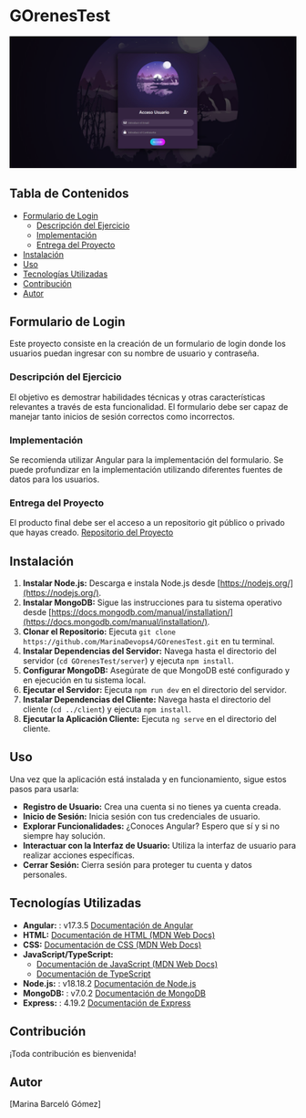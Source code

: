 # GOrenesTest
![alt text](image.png)

## Tabla de Contenidos

- [Formulario de Login](#formulario-de-login)
  - [Descripción del Ejercicio](#descripción-del-ejercicio)
  - [Implementación](#implementación)
  - [Entrega del Proyecto](#entrega-del-proyecto)
- [Instalación](#instalación)
- [Uso](#uso)
- [Tecnologías Utilizadas](#tecnologías-utilizadas)
- [Contribución](#contribución)
- [Autor](#autor)

## Formulario de Login

Este proyecto consiste en la creación de un formulario de login donde los usuarios puedan ingresar con su nombre de usuario y contraseña.

### Descripción del Ejercicio

El objetivo es demostrar habilidades técnicas y otras características relevantes a través de esta funcionalidad. El formulario debe ser capaz de manejar tanto inicios de sesión correctos como incorrectos.

### Implementación

Se recomienda utilizar Angular para la implementación del formulario. Se puede profundizar en la implementación utilizando diferentes fuentes de datos para los usuarios.

### Entrega del Proyecto

El producto final debe ser el acceso a un repositorio git público o privado que hayas creado. [Repositorio del Proyecto](https://github.com/MarinaDevops4/GOrenesTest)

## Instalación

1. **Instalar Node.js:** Descarga e instala Node.js desde [https://nodejs.org/](https://nodejs.org/).
2. **Instalar MongoDB:** Sigue las instrucciones para tu sistema operativo desde [https://docs.mongodb.com/manual/installation/](https://docs.mongodb.com/manual/installation/).
3. **Clonar el Repositorio:** Ejecuta `git clone https://github.com/MarinaDevops4/GOrenesTest.git` en tu terminal.
4. **Instalar Dependencias del Servidor:** Navega hasta el directorio del servidor (`cd GOrenesTest/server`) y ejecuta `npm install`.
5. **Configurar MongoDB:** Asegúrate de que MongoDB esté configurado y en ejecución en tu sistema local.
6. **Ejecutar el Servidor:** Ejecuta `npm run dev` en el directorio del servidor.
7. **Instalar Dependencias del Cliente:** Navega hasta el directorio del cliente (`cd ../client`) y ejecuta `npm install`.
8. **Ejecutar la Aplicación Cliente:** Ejecuta `ng serve` en el directorio del cliente.

## Uso

Una vez que la aplicación está instalada y en funcionamiento, sigue estos pasos para usarla:

- **Registro de Usuario:** Crea una cuenta si no tienes ya cuenta creada.
- **Inicio de Sesión:** Inicia sesión con tus credenciales de usuario.
- **Explorar Funcionalidades:** ¿Conoces Angular? Espero que sí y si no siempre hay solución.
- **Interactuar con la Interfaz de Usuario:** Utiliza la interfaz de usuario para realizar acciones específicas.
- **Cerrar Sesión:** Cierra sesión para proteger tu cuenta y datos personales.

## Tecnologías Utilizadas

- **Angular:** : v17.3.5 [Documentación de Angular](https://angular.io/docs)
- **HTML:** [Documentación de HTML (MDN Web Docs)](https://developer.mozilla.org/en-US/docs/Web/HTML)
- **CSS:** [Documentación de CSS (MDN Web Docs)](https://developer.mozilla.org/en-US/docs/Web/CSS)
- **JavaScript/TypeScript:** 
  - [Documentación de JavaScript (MDN Web Docs)](https://developer.mozilla.org/en-US/docs/Web/JavaScript)
  - [Documentación de TypeScript](https://www.typescriptlang.org/docs/)
- **Node.js:** : v18.18.2 [Documentación de Node.js](https://nodejs.org/docs/latest-v16.x/api/)
- **MongoDB:** : v7.0.2 [Documentación de MongoDB](https://docs.mongodb.com/)
- **Express:** : 4.19.2 [Documentación de Express](https://expressjs.com/en/4x/api.html)


## Contribución

¡Toda contribución es bienvenida!

## Autor

[Marina Barceló Gómez]
